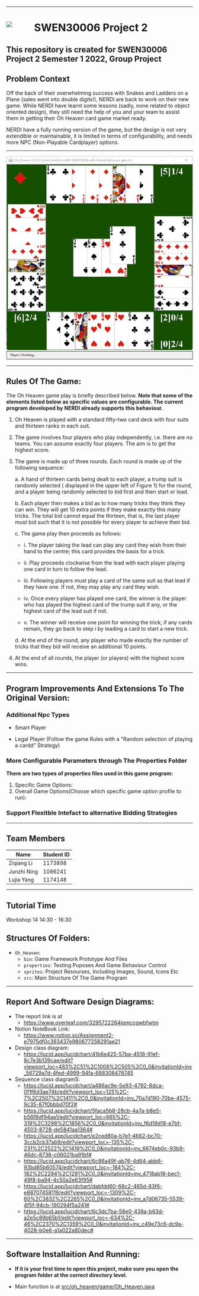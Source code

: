 


---
# <img src="https://cdn.freebiesupply.com/logos/large/2x/the-university-of-melbourne-logo-svg-vector.svg" width=15% align=left> SWEN30006 Project 2 
This repository is created for SWEN30006 Project 2 Semester 1 2022, Group Project
---

## Problem Context
Off the back of their overwhelming success with Snakes and Ladders on a Plane (sales went into double digits!), NERDI are back to work on their new game. While NERDI have learnt some lessons (sadly, none related to object oriented design), they still need the help of you and your team to assist them in getting their Oh Heaven card game market ready.
 
 
NERDI have a fully running version of the game, but the design is not very extendible or maintainable, it is limited in terms of configurability, and needs more NPC (Non-Playable Cardplayer) options.

---

![](assets/16524482539111.jpg)
![](assets/16524482643928.jpg)


---
## Rules Of The Game:

The Oh Heaven game play is briefly described below. 
**Note that some of the elements listed below as specific values are configurable. The current program developed by NERDI already supports this behaviour.**

1. Oh Heaven is played with a standard fifty-two card deck with four suits and thirteen ranks in each suit.

2. The game involves four players who play independently, i.e. there are no teams. You can assume exactly four players. The aim is to get the highest score.

3. The game is made up of three rounds. Each round is made up of the following sequence:

	a. A hand of thirteen cards being dealt to each player, a trump suit is randomly selected (		displayed in the upper left of Figure 1) for the round, and a player being randomly selected to bid first and then start or lead.

	b. Each player then makes a bid as to how many tricks they think they can win. They will get 10 extra points if they make exactly this many tricks. The total bid cannot equal the thirteen, that is, the last player must bid such that it is not possible for every player to achieve their bid.

	c. The game play then proceeds as follows:

	- i. The player taking the lead can play any card they wish from their hand to the centre; this card provides the basis for a trick.

	- ii. Play proceeds clockwise from the lead with each player playing one card in turn to follow the lead.

	- iii. Following players must play a card of the same suit as that lead if they have one. If not, they may play any card they wish.
	- iv. Once every player has played one card, the winner is the player who has played the highest card of the trump suit if any, or the highest card of the lead suit if not.	
	- v. The winner will receive one point for winning the trick; if any cards remain, they go back to step i by leading a card to start a new trick.

	d. At the end of the round, any player who made exactly the number of tricks that they bid will receive an additional 10 points.

4. At the end of all rounds, the player (or players) with the highest score wins.
---

## Program Improvements And Extensions To The Original Version:
### Additional Npc Types
- Smart Player

- Legal Player (Follow the game Rules with a "Random selection of playing a cardd" Strategy)

### More Configurable Parameters through The Properties Folder
**There are two types of properties files used in this game program:**
1. Specific Game Options:
2. Overall Game Options(Choose which specific game option profile to run):

### Support Flexitble Intefact to alternative Bidding Strategies
---

## Team Members
| Name | Student ID |
| ---- | ---- |
| Ziqiang Li | 1173898 |
| Junzhi Ning | 1086241 |
| Lujia Yang | 1174148 |

---
## Tutorial Time

Workshop 14 14:30 - 16:30
 

## Structures Of Folders: 
- `Oh_Heaven`:
	- `bin`: Game Framework Prototype And Files
	- `properties`:  Testing Puposes And Game Behaviour Control
	- `sprites`: Project Resourses, Including Images, Sound, Icons Etc
	- `src`: Main Structure Of The Game Program

---
## Report And Software Design Diagrams:

- The report link is at 
    - <u>https://www.overleaf.com/3295722264jqmccgwbfwtm</u>
- Notion NoteBook Link:
    - <u> https://www.notion.so/Assignment2-e7975df0c393437e980677258291ae21</u>
- Design class diagram: 
    - <u>https://lucid.app/lucidchart/41b6e425-57ba-4518-91ef-8c7e3b139cae/edit?viewport_loc=483%2C51%2C1008%2C505%2C0_0&invitationId=inv_56729a7d-4fed-4999-94fa-688308478745</u>
- Sequence class diagramS:
    - https://lucid.app/lucidchart/a486ac9e-5e93-4792-8dca-0f1f6d3ae74b/edit?viewport_loc=125%2C-7%2C2507%2C1411%2C0_0&invitationId=inv_70a7d190-70be-4575-9c35-87f0bbbd70f2#
    - https://lucid.app/lucidchart/5faca5b8-28cb-4a7a-b8e5-b56f8df94aa1/edit?viewport_loc=665%2C-319%2C3298%2C1856%2C0_0&invitationId=inv_f6d19d18-e7bf-4503-8728-de5841aa1364#
    - https://lucid.app/lucidchart/e2ced80a-b7e1-4662-bc70-3ccb2cb37ab9/edit?viewport_loc=-135%2C-231%2C2522%2C1419%2C0_0&invitationId=inv_6674eb0c-93b9-46dc-8738-c06021ba91bf#
    - https://lucid.app/lucidchart/6c86a49f-ab76-4d64-abb6-93bd85b60574/edit?viewport_loc=-184%2C-182%2C2294%2C1291%2C0_0&invitationId=inv_4718ab18-bec1-49f8-ba94-4c50a2e63f95#
    - https://lucid.app/lucidchart/dabfdd60-68c2-465d-83f6-e88707458119/edit?viewport_loc=-1309%2C-60%2C3832%2C2265%2C0_0&invitationId=inv_a7d06735-5539-4f5f-94cb-190294f5a241#
    - https://lucid.app/lucidchart/6c3dc7ba-58e0-438a-b63d-a2e5c89b65b1/edit?viewport_loc=-634%2C-46%2C2370%2C1359%2C0_0&invitationId=inv_c49e73c6-dc9a-4028-b0e6-a1a022a80dec#


---
## Software Installaition And Running:
- **If it is your first time to open this project, make sure you open the 
program folder at the correct directory level.**

-  Main function is at <u>src/oh_heaven/game/Oh_Heaven.java</u>
